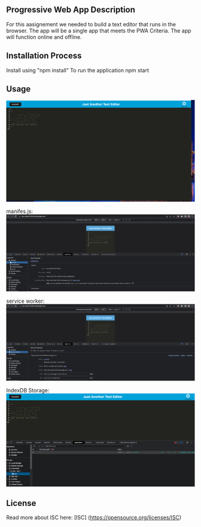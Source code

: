 ## Progressive Web App Description
For this aasignement we needed to build a text editor that runs in the browser. The app will be a single app that meets the PWA Criteria. The app will function online and offline.

## Installation Process
Install using "npm install"
To run the application npm start

## Usage
![App Screenshot](/modul%2019%20screenshot%201.png)

manifes.js:
![App Screenshot](/Manifest.png)

service worker:
![App Screenshot](/service-worker.png)

IndexDB Storage:
![App Screenshot](/Module%2019%202.png)

## License
Read more about ISC here: [ISC] (https://opensource.org/licenses/ISC)

